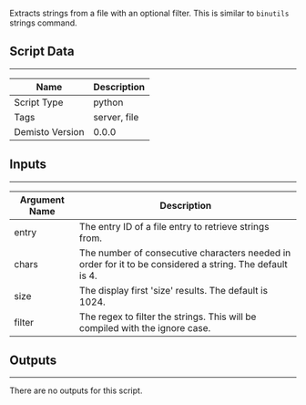 Extracts strings from a file with an optional filter. This is similar to `binutils` strings command.

## Script Data
---

| **Name** | **Description** |
| --- | --- |
| Script Type | python |
| Tags | server, file |
| Demisto Version | 0.0.0 |

## Inputs
---

| **Argument Name** | **Description** |
| --- | --- |
| entry | The entry ID of a file entry to retrieve strings from. |
| chars | The number of consecutive characters needed in order for it to be considered a string. The default is 4. |
| size | The display first 'size' results. The default is 1024. |
| filter | The regex to filter the strings. This will be compiled with the ignore case. |

## Outputs
---
There are no outputs for this script.
